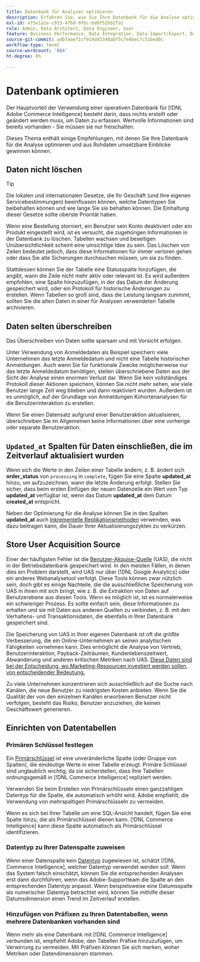 ```yaml
---
title: Datenbank für Analysen optimieren
description: Erfahren Sie, wie Sie Ihre Datenbank für die Analyse optimieren können.
exl-id: e73e1a1e-c933-476d-97bc-bd8f52bb2fa1
role: Admin, Data Architect, Data Engineer, User
feature: Business Performance, Data Integration, Data Import/Export, Data Warehouse Manager
source-git-commit: adb7aaef1cf914d43348abf5c7e4bec7c51bed0c
workflow-type: tm+mt
source-wordcount: '864'
ht-degree: 0%

---
```


# Datenbank optimieren

Der Hauptvorteil der Verwendung einer operativen Datenbank für [!DNL Adobe Commerce Intelligence] besteht darin, dass nichts erstellt oder geändert werden muss, um Daten zu erfassen. Wertvolle Informationen sind bereits vorhanden - Sie müssen sie nur freischalten.

Dieses Thema enthält einige Empfehlungen, mit denen Sie Ihre Datenbank für die Analyse optimieren und aus Rohdaten umsetzbare Einblicke gewinnen können.

## Daten nicht löschen

>[!TIP]
>
>Die lokalen und internationalen Gesetze, die Ihr Geschäft (und Ihre eigenen Servicebestimmungen) beeinflussen können, welche Datentypen Sie beibehalten können und wie lange Sie sie behalten können. Die Einhaltung dieser Gesetze sollte oberste Priorität haben.

Wenn eine Bestellung storniert, ein Benutzer sein Konto deaktiviert oder ein Produkt eingestellt wird, ist es versucht, die zugehörigen Informationen in der Datenbank zu löschen. Tabellen wachsen und beseitigen Unübersichtlichkeit scheint eine umsichtige Idee zu sein. Das Löschen von Zeilen bedeutet jedoch, dass diese Informationen für immer verloren gehen oder dass Sie alte Sicherungen durchsuchen müssen, um sie zu finden.

Stattdessen können Sie der Tabelle eine Statusspalte hinzufügen, die angibt, wann die Zeile nicht mehr aktiv oder relevant ist. Es wird außerdem empfohlen, eine Spalte hinzuzufügen, in der das Datum der Änderung gespeichert wird, oder ein Protokoll für historische Änderungen zu erstellen. Wenn Tabellen so groß sind, dass die Leistung langsam zunimmt, sollten Sie die alten Daten in einer für Analysen verwendeten Tabelle archivieren.

## Daten selten überschreiben

Das Überschreiben von Daten sollte sparsam und mit Vorsicht erfolgen.

Unter Verwendung von Anmeldedaten als Beispiel speichern viele Unternehmen das letzte Anmeldedatum und nicht eine Tabelle historischer Anmeldungen. Auch wenn Sie für funktionale Zwecke möglicherweise nur das letzte Anmeldedatum benötigen, stellen überschriebene Daten aus der Sicht der Analyse einen enormen Verlust dar. Wenn Sie kein vollständiges Protokoll dieser Aktionen speichern, können Sie nicht mehr sehen, wie viele Benutzer lange Zeit weg blieben und dann reaktiviert wurden. Außerdem ist es unmöglich, auf der Grundlage von Anmeldungen Kohortenanalysen für die Benutzerinteraktion zu erstellen.

Wenn Sie einen Datensatz aufgrund einer Benutzeraktion aktualisieren, überschreiben Sie im Allgemeinen keine Informationen über eine vorherige oder separate Benutzeraktion.

## `Updated_at` Spalten für Daten einschließen, die im Zeitverlauf aktualisiert wurden

Wenn sich die Werte in den Zeilen einer Tabelle ändern, z. B. ändert sich **order\_status** von `processing` in `complete`, fügen Sie eine Spalte **updated\_at** hinzu, um aufzuzeichnen, wann die letzte Änderung erfolgt. Stellen Sie sicher, dass beim ersten Einfügen der neuen Datenzeile ein Wert vom Typ **updated\_at** verfügbar ist, wenn das Datum **updated\_at** dem Datum **created\_at** entspricht.

Neben der Optimierung für die Analyse können Sie in den Spalten **updated\_at** auch [Inkrementelle Replikationsmethoden](../data-analyst/data-warehouse-mgr/cfg-replication-methods.md) verwenden, was dazu beitragen kann, die Dauer Ihrer Aktualisierungszyklen zu verkürzen.

## Store User Acquisition Source

Einer der häufigsten Fehler ist die [Benutzer-Akquise-Quelle](../data-analyst/analysis/google-track-user-acq.md) (UAS), die nicht in der Betriebsdatenbank gespeichert wird. In den meisten Fällen, in denen dies ein Problem darstellt, wird UAS nur über [!DNL Google Analytics] oder ein anderes Webanalysetool verfolgt. Diese Tools können zwar nützlich sein, doch gibt es einige Nachteile, die die ausschließliche Speicherung von UAS in ihnen mit sich bringt, wie z. B. die Extraktion von Daten auf Benutzerebene aus diesen Tools. Wenn es möglich ist, ist es normalerweise ein schwieriger Prozess. Es sollte einfach sein, diese Informationen zu erhalten und sie mit Daten aus anderen Quellen zu verbinden, z. B. mit den Verhaltens- und Transaktionsdaten, die ebenfalls in Ihrer Datenbank gespeichert sind.

Die Speicherung von UAS in Ihrer eigenen Datenbank ist oft die größte Verbesserung, die ein Online-Unternehmen an seinen analytischen Fähigkeiten vornehmen kann. Dies ermöglicht die Analyse von Vertrieb, Benutzerinteraktion, Payback-Zeiträumen, Kundenlebenszeitwert, Abwanderung und anderen kritischen Metriken nach UAS. [Diese Daten sind bei der Entscheidung, wo Marketing-Ressourcen investiert werden sollen, von entscheidender Bedeutung.](../data-analyst/analysis/most-value-source-channel.md)

Zu viele Unternehmen konzentrieren sich ausschließlich auf die Suche nach Kanälen, die neue Benutzer zu niedrigsten Kosten anbieten. Wenn Sie die Qualität der von den einzelnen Kanälen erworbenen Benutzer nicht verfolgen, besteht das Risiko, Benutzer anzuziehen, die keinen Geschäftswert generieren.

## Einrichten von Datentabellen

### Primären Schlüssel festlegen

Ein [Primärschlüssel](https://en.wikipedia.org/wiki/Unique_key) ist eine unveränderliche Spalte (oder Gruppe von Spalten), die eindeutige Werte in einer Tabelle erzeugt. Primäre Schlüssel sind unglaublich wichtig, da sie sicherstellen, dass Ihre Tabellen ordnungsgemäß in [!DNL Commerce Intelligence] repliziert werden.

Verwenden Sie beim Erstellen von Primärschlüsseln einen ganzzahligen Datentyp für die Spalte, die automatisch erhöht wird. Adobe empfiehlt, die Verwendung von mehrspaltigen Primärschlüsseln zu vermeiden.

Wenn es sich bei Ihrer Tabelle um eine SQL-Ansicht handelt, fügen Sie eine Spalte hinzu, die als Primärschlüssel dienen kann. [!DNL Commerce Intelligence] kann diese Spalte automatisch als Primärschlüssel identifizieren.

### Datentyp zu Ihrer Datenspalte zuweisen

Wenn einer Datenspalte kein [Datentyp](https://en.wikipedia.org/wiki/Data_type) zugewiesen ist, schätzt [!DNL Commerce Intelligence], welcher Datentyp verwendet werden soll. Wenn das System falsch einschätzt, können Sie die entsprechenden Analysen erst dann durchführen, wenn das Adobe-Supportteam die Spalte an den entsprechenden Datentyp anpasst. Wenn beispielsweise eine Datumsspalte als numerischer Datentyp betrachtet wird, können Sie mithilfe dieser Datumsdimension einen Trend im Zeitverlauf erstellen.

### Hinzufügen von Präfixen zu Ihren Datentabellen, wenn mehrere Datenbanken vorhanden sind

Wenn mehr als eine Datenbank mit [!DNL Commerce Intelligence] verbunden ist, empfiehlt Adobe, den Tabellen Präfixe hinzuzufügen, um Verwirrung zu vermeiden. Mit Präfixen können Sie sich merken, woher Metriken oder Datendimensionen stammen.
